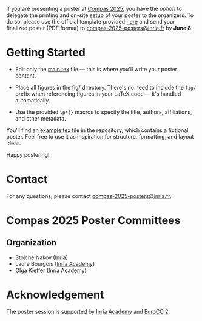 If you are presenting a poster at [Compas 2025](https://2025.compas-conference.fr/), you have the *option* to delegate the printing and on-site setup of your poster to the organizers. To do so, please use the official template provided [here](https://gitlab.inria.fr/compas2025/poster) and send your finalized poster (PDF format) to [compas-2025-posters@inria.fr](mailto:compas-2025-posters@inria.fr) by **June 8**.

# Getting Started

* Edit only the [main.tex](./main.tex) file — this is where you'll write your poster
   content.

* Place all figures in the [fig/](./fig) directory.  There's no need to include
   the `fig/` prefix when referencing figures in your LaTeX code — it's
   handled automatically.

* Use the provided `\p*{}` macros to specify the title, authors,
   affiliations, and other metadata.

You’ll find an [example.tex](./example.tex) file in the repository, which contains a
fictional poster. Feel free to use it as inspiration for structure,
formatting, and layout ideas.

Happy postering!

# Contact

For any questions, please contact [compas-2025-posters@inria.fr](mailto:compas-2025-posters@inria.fr).

# Compas 2025 Poster Committees

## Organization

- Stojche Nakov ([Inria](https://www.inria.fr/))
- Laure Bourgois ([Inria Academy](https://www.inria-academy.fr/))
- Olga  Kieffer ([Inria Academy](https://www.inria-academy.fr/))

<!-- ## Jury -->

# Acknowledgement

The poster session is supported by [Inria Academy](https://www.inria-academy.fr/) and  [EuroCC 2](https://eurohpc-ju.europa.eu/research-innovation/our-projects/eurocc-2_en).




<!-- Local Variables: -->
<!-- jinx-languages: "en" -->
<!-- End: -->
